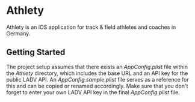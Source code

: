 # Athlety

Athlety is an iOS application for track & field athletes and coaches in Germany.

## Getting Started
The project setup assumes that there exists an _AppConfig.plist_ file within the _Athlety_ directory, 
which includes the base URL and an API key for the public LADV API. 
An _AppConfig.sample.plist_ file serves as a reference for this and can be copied or renamed accordingly. 
Make sure that you don't forget to enter your own LADV API key in the final _AppConfig.plist_ file.